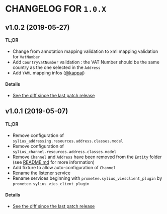 # CHANGELOG FOR `1.0.X`

## v1.0.2 (2019-05-27)

#### TL;DR

- Change from annotation mapping validation to xml mapping validation for `VatNumber`
- Add `CountryVatNumber` validation : the VAT Number should be the same country as the one selected in the `Address`
- Add `YAML` mapping infos ([@kappaj](https://github.com/kappaj))

#### Details

- [See the diff since the last patch release](https://github.com/Prometee/SyliusVIESClientPlugin/compare/v1.0.1...v1.0.2)

## v1.0.1 (2019-05-07)

#### TL;DR

- Remove configuration of `sylius_addressing.resources.address.classes.model`
- Remove configuration of `sylius_channel.resources.address.classes.model`
- Remove `Channel` and `Address` have been removed from the `Entity` folder (see [README.md](README.md) for more information)
- Add fixture to allow auto-configuration of `Channel`
- Rename the listener service
- Rename services beginning with `prometee.sylius_viesclient_plugin` by `prometee.sylius_vies_client_plugin`

#### Details

- [See the diff since the last patch release](https://github.com/Prometee/SyliusVIESClientPlugin/compare/v1.0.0...v1.0.1)
